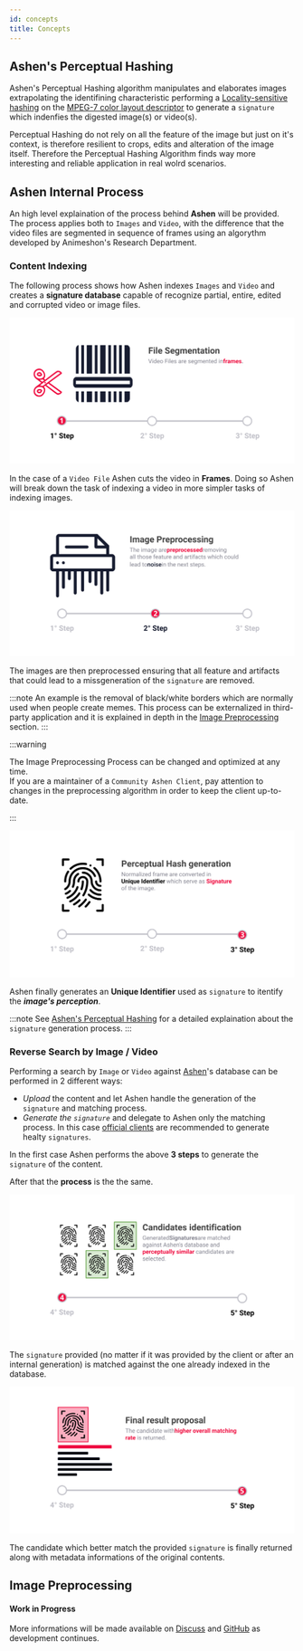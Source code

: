 ```yaml
---
id: concepts
title: Concepts
---
```


## Ashen's Perceptual Hashing
Ashen's Perceptual Hashing algorithm manipulates and elaborates images extrapolating the identifining characteristic performing a [Locality-sensitive hashing](https://en.wikipedia.org/wiki/Locality-sensitive_hashing) on the [ MPEG-7 color layout descriptor](https://ieeexplore.ieee.org/document/959135) to generate a `signature` which indenfies the digested image(s) or video(s).

Perceptual Hashing do not rely on all the feature of the image but just on it's context, is therefore resilient to crops, edits and alteration of the image itself. Therefore the Perceptual Hashing Algorithm finds way more interesting and reliable application in real wolrd scenarios.


## Ashen Internal Process
An high level explaination of the process behind **Ashen** will be provided. The process applies both to `Images` and `Video`, with the difference that the video files are segmented in sequence of frames using an algorythm developed by Animeshon's Research Department.

### Content Indexing
The following process shows how Ashen indexes `Images` and `Video` and creates a **signature database** capable of recognize partial, entire, edited and corrupted video or image files.

![Ashen Indexing Step 1](assets/ashen-index-1.svg)

In the case of a `Video File` Ashen cuts the video in **Frames**. Doing so Ashen will break down the task of indexing a video in more simpler tasks of indexing images.

![Ashen Indexing Step 2](assets/ashen-index-2.svg)

The images are then preprocessed ensuring that all feature and artifacts that could lead to a missgeneration of the `signature` are removed.   

:::note
An example is the removal of black/white borders which are normally used when people create memes.
This process can be externalized in third-party application and it is explained in depth in the [Image Preprocessing](/docs/ashen/concepts#image-preprocessing) section.
:::


:::warning

The Image Preprocessing Process can be changed and optimized at any time.  
If you are a maintainer of a `Community Ashen Client`, pay attention to changes in the preprocessing algorithm in order to keep the client up-to-date.

:::

![Ashen Indexing Step 3](assets/ashen-index-3.svg)

Ashen finally generates an **Unique Identifier** used as `signature` to itentify the ***image's perception***.

:::note
See [Ashen's Perceptual Hashing](/docs/ashen/concepts#ashens-perceptual-hashing) for a detailed explaination about the `signature` generation process.
:::

### Reverse Search by Image / Video
Performing a search by `Image` or `Video` against [Ashen](/docs/ashen/introduction)'s database can be performed in 2 different ways:

* *Upload* the content and let Ashen handle the generation of the `signature` and matching process.
* *Generate the `signature`* and delegate to Ashen only the matching process. In this case [official clients](/docs/ashen/sdk/quickstarts) are recommended to generate healty `signatures`.

In the first case Ashen performs the above **3 steps** to generate the `signature` of the content.


After that the **process** is the the same.

![Ashen Search Step 1](assets/ashen-search-1.svg)

The `signature` provided (no matter if it was provided by the client or after an internal generation) is matched against the one already indexed in the database.

![Ashen Search Step 2](assets/ashen-search-2.svg)

The candidate which better match the provided `signature` is finally returned along with metadata informations of the original contents.

## Image Preprocessing

#### Work in Progress

More informations will be made available on [Discuss](https://discuss.animeshon.com) and [GitHub](https://github.com/animeshon) as development continues.
